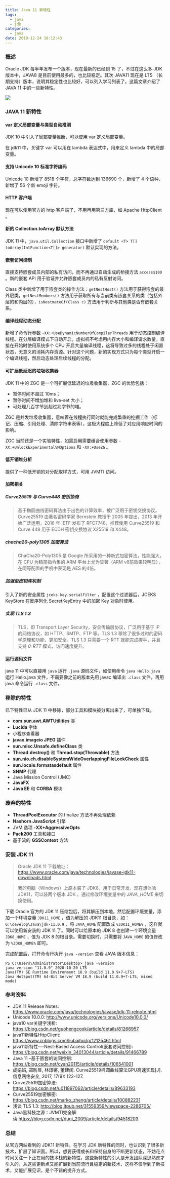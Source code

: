 ```yaml
---
title: Java 11 新特性
tags:
  - java 
  - jdk
categories:
  - java
date: 2019-12-24 18:12:43
---
```


### 概述

Oracle JDK 每半年发布一个版本，现在最新的已经到 15 了，不过在这么多 JDK 版本中，JAVA8 是目前使用最多的，也比较稳定。其次 JAVA11 现在是 LTS （长期支持）版本，说明其稳定性也比较好，可以列入学习列表了。这篇文章介绍了 JAVA 11 中的一些新特性。



![](http://blog-images.qiniu.wqf31415.xyz/coffee-java11.jpg)



<!-- more -->



### JAVA 11 新特性

#### var 定义局部变量与类型自动推测

JDK 10 中引入了局部变量推断，可以使用 var 定义局部变量。

在 jdk11 中，关键字 var 可以用在 lambda 表达式中，用来定义 lambda 中的局部变量。



#### 支持 Unicode 10 标准字符编码

Unicode 10 新增了 8518 个字符，总字符数达到 136690 个，新增了 4 个语种，新增了 56 个新 emoji 字符。



#### HTTP 客户端

现在可以使用官方的 http 客户端了，不用再用第三方库，如 Apache HttpClient 。



#### 新的 Collection.toArray 默认方法

JDK 11 中，`java.util.Collection` 接口中新增了 `default <T> T[] toArray(IntFunction<T[]> generator)` 默认实现的方法。



#### 嵌套访问控制

直接支持嵌套成员内部的私有访问，而不再通过自动生成的桥接方法 `access$100` 。新的嵌套 API 用于验证并允许嵌套成员内的私有反射访问。

Class 类中新增了用于嵌套类的操作方法：`getNestHost()` 方法用于获得嵌套的最外层类，`getNestMembers()` 方法用于获取所有与当前类有嵌套关系的类（包括外层的和内层的），`isNestmateOf(Class c)` 方法用于判断与其他类是否有嵌套关系。



#### 编译线程动态分配

新增了命令行参数 `-XX:+UseDynamicNumberOfCompilerThreads` 用于动态控制编译线程。在分层编译模式下自动开启，虚拟机不考虑用内存大小和编译请求数量，直接在开始时使用系统多个 CPU 开启大量编译线程，这将导致过多的线程处于闲置状态，无意义的消耗内存资源。针对这个问题，新的实现方式只为每个类型开启一个编译线程，然后动态处理后续线程的分配。



#### 可扩展低延迟的垃圾收集器

JDK 11 中的 ZGC 是一个可扩展低延迟的垃圾收集器，ZGC 的优势包括：

- 暂停时间不超过 10ms；
- 暂停时间不增加堆和 live-set 大小；
- 可处理几百字节到超过兆字节的堆。

ZGC 是并发垃圾收集器，意味着在线程执行同时就能完成繁重的挖掘工作（标记、压缩、引用处理、清除字符串表等），这极大程度上降低了对应用响应时间的影响。

ZGC 当前还是一个实验特性，如需启用需要组合使用参数 `-XX:+UnlockExperimentalVMOptions` 和 `-XX:+UseZG` 。



#### 低开销堆分析

提供了一种低开销的对分配取样方式，可用 JVMTI  访问。



#### 加密相关

##### Curve25519 与 Curve448 密钥协商

> 基于椭圆曲线密码算法由于出色的计算效率，被广泛用于密钥交换协议。Curve25519 由著名密码学家 Bernstein 教授于 2005 年提出，2013 年开始广泛运用，2016 年 IETF 发布了 RFC7748，推荐使用 Curve25519 和 Curve 448 用于 ECDH 密钥交换协议 X25519 和 X448。



##### chacha20-poly1305 加密算法

> ChaCha20-Poly1305 是 Google 所采用的一种新式加密算法，性能强大，在 CPU 为精简指令集的 ARM 平台上尤为显著（ARM v8前效果较明显），在同等配置的手机中表现是 AES 的4倍。



##### 加强型密钥库机制

引入了新的安全属性 `jceks.key.serialFilter` ，配置这个过滤器后，JCEKS KeyStore 在反序列化 SecretKeyEntry 中的加密 Key 对象时使用。



##### 实现 TLS 1.3 

> TLS，即 Transport Layer Security，安全传输层协议，广泛用于基于 IP 的网络协议，如 HTTP、SMTP、FTP 等。TLS 1.3 移除了很多过时的密码学原理和功能，更加安全。TLS 1.3 只需要一个 RTT 就能完成握手，并且支持 *0-RTT* 模式，访问速度提升。



#### 运行源码文件

java 11 中可以直接用 `java` 运行 `.java` 源码文件，如使用命令 `java Hello.java` 运行 Hello.java 文件，不需要像之前的版本先用 javac 编译出 `.class` 文件，再用 java 命令运行 `.class` 文件。



### 移除的特性

已下特性已从 JDK 11 中移除，部分工具和模块被分离出来了，可单独下载。

- **com.sun.awt.AWTUtilities** 类
- **Lucida** 字体
- 小程序查看器
- **javax.imageio JPEG** 插件
- **sun.misc.Unsafe.defineClass** 类
- **Thread.destroy()** 和 **Thread.stop(Throwable)** 方法
- **sun.nio.ch.disableSystemWideOverlappingFileLockCheck** 属性
- **sun.locale.formatasdefault** 属性
- **SNMP** 代理
- Java Mission Control (JMC)
- **JavaFX** 
- **Java EE** 和 **CORBA** 模块



### 废弃的特性

- **ThreadPoolExecutor** 的 finalize 方法不再处理依赖
- **Nashorn JavaScript** 引擎
- JVM 选项 **-XX+AggressiveOpts** 
- **Pack200** 工具和接口
- 基于流的 **GSSContext** 方法



### 安装 JDK 11

> Oracle JDK 11 下载地址：<https://www.oracle.com/java/technologies/javase-jdk11-downloads.html> 

> 我的电脑（Windows）上原本装了 JDK8，用于日常开发，现在想体验 JDK11，可以装两个版本 JDK ，通过修改环境变量中的 *JAVA_HOME* 来切换使用。

下载 Oracle 官方的 JDK 11 压缩包后，将其解压到本地，然后配置环境变量，添加一个环境变量 `JDK11_HOME` ，值为解压的 JDK11 根目录，如：`G:\develop\Java\jdk-11.0.9` ，将 `JAVA_HOME` 配置改成 `%JDK11_HOME%` ，这样就可以使用新安装的 JDK 11 了。同时可以给原本的 JDK 8 也创建一个环境变量 `JDK8_HOME` ，值为 JDK 8 的根目录。需要切换时，只需要将 `JAVA_HOME` 的值修改为 `%JDK8_HOME%` 即可。

完成配置后，打开命令行执行 `java -version` 查看 JAVA 版本信息：

```
PS C:\Users\Administrator\Desktop> java -version
java version "11.0.9" 2020-10-20 LTS
Java(TM) SE Runtime Environment 18.9 (build 11.0.9+7-LTS)
Java HotSpot(TM) 64-Bit Server VM 18.9 (build 11.0.9+7-LTS, mixed mode)
```



### 参考资料

- JDK 11 Release Notes: <https://www.oracle.com/java/technologies/javase/jdk-11-relnote.html> 
- Unicode 10.0.0: <http://www.unicode.org/versions/Unicode10.0.0/> 
- java10 var关键字浅析: <https://blog.csdn.net/guohengcook/article/details/81266957> 
- java11新特性HttpClient: <https://www.cnblogs.com/liubaihui/p/12125461.html> 
- java11新特性---Nest-Based Access Control(嵌套访问控制): <https://blog.csdn.net/weixin_34013044/article/details/91466789> 
- Java 11 –基于嵌套的访问控制: <https://blog.csdn.net/cyan20115/article/details/106541001> 
- 成娟娟, 郑昉昱, 林璟锵, 董建阔. Curve25519椭圆曲线算法GPU高速实现[J]. 信息网络安全, 2017, 17(9): 122-127.
- Curve25519加密算法: <https://blog.csdn.net/u011897062/article/details/89633193> 
- Curve25519加密解密: <https://blog.csdn.net/marko_zheng/article/details/100882231> 
- 浅谈 TLS 1.3: <http://blog.itpub.net/31559359/viewspace-2286705/> 
- Java黑科技之源：JVMTI完全解读:<https://blog.csdn.net/duqi_2009/article/details/94518203> 



### 总结

从官方网站看到的 JDK11 新特性，在学习 JDK 新特性的同时，也认识到了很多新技术，扩展了知识面。所以，想要获得成长和保持自身的不断更新状态，不妨花点时间关注一下正在用的技术栈的新特性，这些新特性的引入是开发团队深思熟虑才引入的，从这些更新点又能扩展到当前流行且稳定的新技术，这样不仅学到了新技术，又能扩展见识，是个不错的提升方式。

